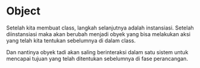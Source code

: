 # Object

Setelah kita membuat class, langkah selanjutnya adalah instansiasi. Setelah diinstansiasi maka akan berubah menjadi obyek yang bisa melakukan aksi yang telah kita tentukan sebelumnya di dalam class.

Dan nantinya obyek tadi akan saling berinteraksi dalam satu sistem untuk mencapai tujuan yang telah ditentukan sebelumnya di fase perancangan.
